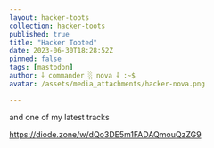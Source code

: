 ```yaml
---
layout: hacker-toots
collection: hacker-toots
published: true
title: "Hacker Tooted"
date: 2023-06-30T18:28:52Z
pinned: false
tags: [mastodon]
author: ⸸ commander ░ nova ⸸ :~$
avatar: /assets/media_attachments/hacker-nova.png

---
```


<p>and one of my latest tracks</p><p><a href="https://diode.zone/w/dQo3DE5m1FADAQmouQzZG9" target="_blank" rel="nofollow noopener noreferrer" translate="no"><span class="invisible">https://</span><span class="ellipsis">diode.zone/w/dQo3DE5m1FADAQmou</span><span class="invisible">QzZG9</span></a></p>


